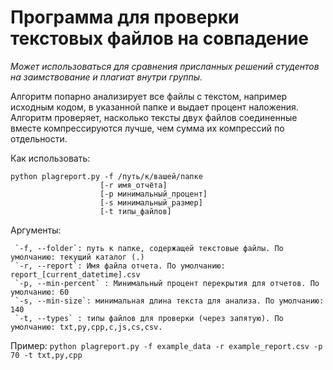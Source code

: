 # Программа для проверки текстовых файлов на совпадение
_Может использоваться для сравнения присланных решений студентов на заимствование и плагиат внутри группы._ 

Алгоритм попарно анализирует все файлы с текстом, например исходным кодом, в указанной папке и выдает процент наложения. Алгоритм проверяет, насколько тексты двух файлов соединенные вместе компрессируются лучше, чем сумма их компрессий по отдельности.

Как использовать:
```
python plagreport.py -f /путь/к/вашей/папке
                    [-r имя_отчёта]
                    [-p минимальный_процент]
                    [-s минимальный_размер]
                    [-t типы_файлов]
```

Аргументы:

     `-f, --folder`: путь к папке, содержащей текстовые файлы. По умолчанию: текущий каталог (.)
     `-r, --report`: Имя файла отчета. По умолчанию: report_[current_datetime].csv
     `-p, --min-percent` : Минимальный процент перекрытия для отчетов. По умолчанию: 60
     `-s, --min-size`: минимальная длина текста для анализа. По умолчанию: 140
     `-t, --types` : типы файлов для проверки (через запятую). По умолчанию: txt,py,cpp,c,js,cs,csv.

Пример:
     `python plagreport.py -f example_data -r example_report.csv -p 70 -t txt,py,cpp`
